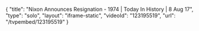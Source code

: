 {
    "title": "Nixon Announces Resignation - 1974 | Today In History | 8 Aug 17",
    "type": "solo",
    "layout": "iframe-static",
    "videoId": "123195519",
    "url": "\/tvpembed\/123195519"
}